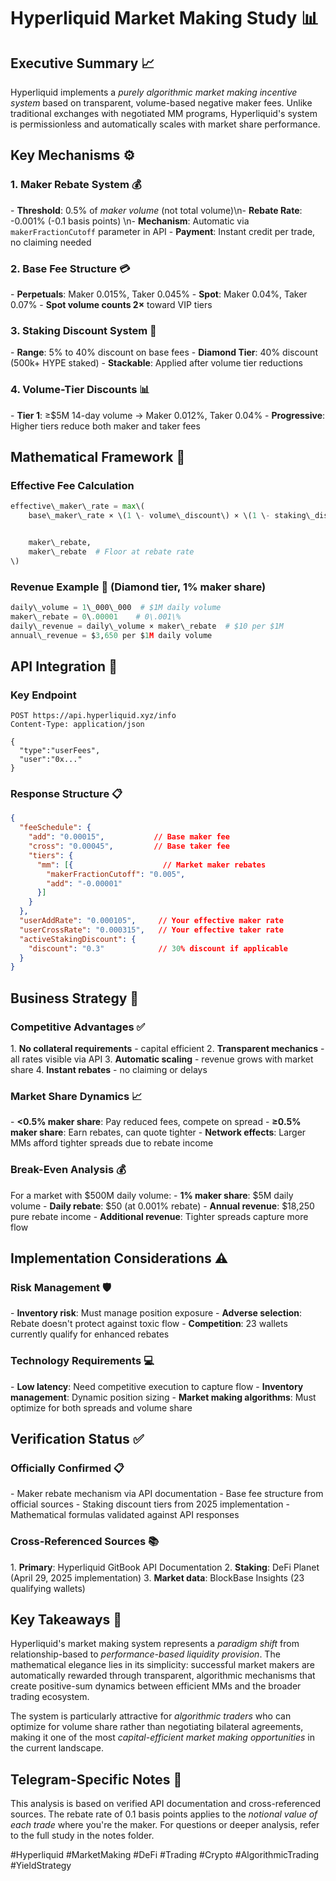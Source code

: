 # Hyperliquid Market Making Study 📊

## Executive Summary 📈

Hyperliquid implements a *purely algorithmic market making incentive system* based on transparent, volume\-based negative maker fees\. Unlike traditional exchanges with negotiated MM programs, Hyperliquid's system is permissionless and automatically scales with market share performance\.

## Key Mechanisms ⚙️

### 1\. Maker Rebate System 💰
\- **Threshold**: 0\.5\% of *maker volume* \(not total volume\)\n\- **Rebate Rate**: \-0\.001\% \(\-0\.1 basis points\) \n\- **Mechanism**: Automatic via `makerFractionCutoff` parameter in API
\- **Payment**: Instant credit per trade, no claiming needed

### 2\. Base Fee Structure 💳
\- **Perpetuals**: Maker 0\.015\%, Taker 0\.045\%
\- **Spot**: Maker 0\.04\%, Taker 0\.07\%
\- **Spot volume counts 2×** toward VIP tiers

### 3\. Staking Discount System 🎯
\- **Range**: 5\% to 40\% discount on base fees
\- **Diamond Tier**: 40\% discount \(500k\+ HYPE staked\)
\- **Stackable**: Applied after volume tier reductions

### 4\. Volume\-Tier Discounts 📊
\- **Tier 1**: ≥$5M 14\-day volume → Maker 0\.012\%, Taker 0\.04\%
\- **Progressive**: Higher tiers reduce both maker and taker fees

## Mathematical Framework 🧮

### Effective Fee Calculation
```python
effective\_maker\_rate = max\(
    base\_maker\_rate × \(1 \- volume\_discount\) × \(1 \- staking\_discount\) × \(1 \- referral\_discount\)


    maker\_rebate,
    maker\_rebate  # Floor at rebate rate
\)
```

### Revenue Example 💎 \(Diamond tier, 1\% maker share\)
```python
daily\_volume = 1\_000\_000  # $1M daily volume
maker\_rebate = 0\.00001    # 0\.001\%
daily\_revenue = daily\_volume × maker\_rebate  # $10 per $1M
annual\_revenue = $3,650 per $1M daily volume
```

## API Integration 🔗

### Key Endpoint
```http
POST https://api.hyperliquid.xyz/info
Content-Type: application/json

{
  "type":"userFees",
  "user":"0x..."
}
```

### Response Structure 📋
```json
{
  "feeSchedule": {
    "add": "0.00015",           // Base maker fee
    "cross": "0.00045",         // Base taker fee
    "tiers": {
      "mm": [{                    // Market maker rebates
        "makerFractionCutoff": "0.005",
        "add": "-0.00001"
      }]
    }
  },
  "userAddRate": "0.000105",     // Your effective maker rate
  "userCrossRate": "0.000315",   // Your effective taker rate
  "activeStakingDiscount": {
    "discount": "0.3"            // 30% discount if applicable
  }
}
```

## Business Strategy 🎯

### Competitive Advantages ✅
1\. **No collateral requirements** \- capital efficient
2\. **Transparent mechanics** \- all rates visible via API
3\. **Automatic scaling** \- revenue grows with market share
4\. **Instant rebates** \- no claiming or delays

### Market Share Dynamics 📈
\- **\<0\.5\% maker share**: Pay reduced fees, compete on spread
\- **≥0\.5\% maker share**: Earn rebates, can quote tighter
\- **Network effects**: Larger MMs afford tighter spreads due to rebate income

### Break\-Even Analysis 💰
For a market with $500M daily volume:
\- **1\% maker share**: $5M daily volume
\- **Daily rebate**: $50 \(at 0\.001\% rebate\)
\- **Annual revenue**: $18,250 pure rebate income
\- **Additional revenue**: Tighter spreads capture more flow

## Implementation Considerations ⚠️

### Risk Management 🛡️
\- **Inventory risk**: Must manage position exposure
\- **Adverse selection**: Rebate doesn't protect against toxic flow
\- **Competition**: 23 wallets currently qualify for enhanced rebates

### Technology Requirements 💻
\- **Low latency**: Need competitive execution to capture flow
\- **Inventory management**: Dynamic position sizing
\- **Market making algorithms**: Must optimize for both spreads and volume share

## Verification Status ✅

### Officially Confirmed 📋
\- Maker rebate mechanism via API documentation
\- Base fee structure from official sources
\- Staking discount tiers from 2025 implementation
\- Mathematical formulas validated against API responses

### Cross\-Referenced Sources 📚
1\. **Primary**: Hyperliquid GitBook API Documentation
2\. **Staking**: DeFi Planet \(April 29, 2025 implementation\)
3\. **Market data**: BlockBase Insights \(23 qualifying wallets\)

## Key Takeaways 🎯

Hyperliquid's market making system represents a *paradigm shift* from relationship\-based to *performance\-based liquidity provision*\. The mathematical elegance lies in its simplicity: successful market makers are automatically rewarded through transparent, algorithmic mechanisms that create positive\-sum dynamics between efficient MMs and the broader trading ecosystem\.

The system is particularly attractive for *algorithmic traders* who can optimize for volume share rather than negotiating bilateral agreements, making it one of the most *capital\-efficient market making opportunities* in the current landscape\.

## Telegram\-Specific Notes 📱

This analysis is based on verified API documentation and cross\-referenced sources\. The rebate rate of 0\.1 basis points applies to the *notional value of each trade* where you're the maker\. For questions or deeper analysis, refer to the full study in the notes folder\.

\#Hyperliquid \#MarketMaking \#DeFi \#Trading \#Crypto \#AlgorithmicTrading \#YieldStrategy